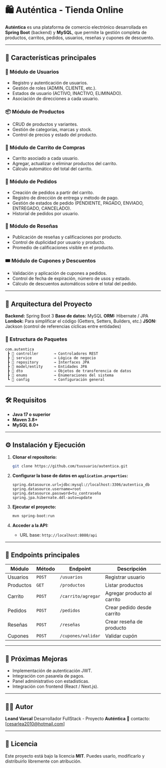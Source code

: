 # 🛍️ Auténtica - Tienda Online

**Auténtica** es una plataforma de comercio electrónico desarrollada en **Spring Boot** (backend) y **MySQL**, que permite la gestión completa de productos, carritos, pedidos, usuarios, reseñas y cupones de descuento.

---

## 🚀 Características principales

### 👤 Módulo de Usuarios

* Registro y autenticación de usuarios.
* Gestión de roles (ADMIN, CLIENTE, etc.).
* Estados de usuario (ACTIVO, INACTIVO, ELIMINADO).
* Asociación de direcciones a cada usuario.

### 📦 Módulo de Productos

* CRUD de productos y variantes.
* Gestión de categorías, marcas y stock.
* Control de precios y estado del producto.

### 🛒 Módulo de Carrito de Compras

* Carrito asociado a cada usuario.
* Agregar, actualizar o eliminar productos del carrito.
* Cálculo automático del total del carrito.

### 📑 Módulo de Pedidos

* Creación de pedidos a partir del carrito.
* Registro de dirección de entrega y método de pago.
* Gestión de estados de pedido (PENDIENTE, PAGADO, ENVIADO, ENTREGADO, CANCELADO).
* Historial de pedidos por usuario.

### 💬 Módulo de Reseñas

* Publicación de reseñas y calificaciones por producto.
* Control de duplicidad por usuario y producto.
* Promedio de calificaciones visible en el producto.

### 🎟️ Módulo de Cupones y Descuentos

* Validación y aplicación de cupones a pedidos.
* Control de fecha de expiración, número de usos y estado.
* Cálculo de descuentos automáticos sobre el total del pedido.

---

## 🧩 Arquitectura del Proyecto

**Backend:** Spring Boot 3
**Base de datos:** MySQL
**ORM:** Hibernate / JPA
**Lombok:** Para simplificar el código (Getters, Setters, Builders, etc.)
**JSON:** Jackson (control de referencias cíclicas entre entidades)

### 📁 Estructura de Paquetes

```
com.autentica
 ┣ 📂 controller       → Controladores REST
 ┣ 📂 service          → Lógica de negocio
 ┣ 📂 repository       → Interfaces JPA
 ┣ 📂 model/entity     → Entidades JPA
 ┣ 📂 dto              → Objetos de transferencia de datos
 ┣ 📂 enums            → Enumeraciones del sistema
 ┗ 📂 config           → Configuración general
```

---

## 🛠️ Requisitos

* **Java 17 o superior**
* **Maven 3.8+**
* **MySQL 8.0+**

---

## ⚙️ Instalación y Ejecución

1. **Clonar el repositorio:**

   ```bash
   git clone https://github.com/tuusuario/autentica.git
   ```

2. **Configurar la base de datos en `application.properties`:**

   ```properties
   spring.datasource.url=jdbc:mysql://localhost:3306/autentica_db
   spring.datasource.username=root
   spring.datasource.password=tu_contraseña
   spring.jpa.hibernate.ddl-auto=update
   ```

3. **Ejecutar el proyecto:**

   ```bash
   mvn spring-boot:run
   ```

4. **Acceder a la API:**

   * URL base: `http://localhost:8080/api`

---

## 📘 Endpoints principales

| Módulo    | Método | Endpoint           | Descripción                 |
| --------- | ------ | ------------------ | --------------------------- |
| Usuarios  | `POST` | `/usuarios`        | Registrar usuario           |
| Productos | `GET`  | `/productos`       | Listar productos            |
| Carrito   | `POST` | `/carrito/agregar` | Agregar producto al carrito |
| Pedidos   | `POST` | `/pedidos`         | Crear pedido desde carrito  |
| Reseñas   | `POST` | `/reseñas`         | Crear reseña de producto    |
| Cupones   | `POST` | `/cupones/validar` | Validar cupón               |

---

## 🧠 Próximas Mejoras

* Implementación de autenticación JWT.
* Integración con pasarela de pagos.
* Panel administrativo con estadísticas.
* Integración con frontend (React / Next.js).

---

## 👨‍💻 Autor

**Leand Varcal**
Desarrollador FullStack - Proyecto **Auténtica**
📧 contacto: [[cesarlea2010@hotmail.com](mailto:cesarlea2010@hotmail.com)]

---

## 🪪 Licencia

Este proyecto está bajo la licencia **MIT**. Puedes usarlo, modificarlo y distribuirlo libremente con atribución.

